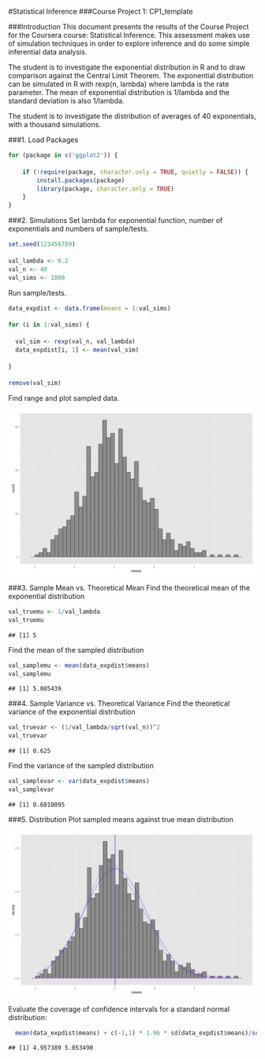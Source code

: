
#Statistical Inference
###Course Project 1: CP1_template


###Introduction
This document presents the results of the Course Project for the Coursera course: Statistical Inference. This assessment makes use of simulation techniques in order to explore inference and do some simple inferential data analysis.

The student is to investigate the exponential distribution in R and to draw comparison against the Central Limit Theorem. The exponential distribution can be simulated in R with rexp(n, lambda) where lambda is the rate parameter. The mean of exponential distribution is 1/lambda and the standard deviation is also 1/lambda.

The student is to investigate the distribution of averages of 40 exponentials, with a thousand simulations.


###1. Load Packages

```r
for (package in c('ggplot2')) {
 
    if (!require(package, character.only = TRUE, quietly = FALSE)) {
        install.packages(package)
        library(package, character.only = TRUE)
    }
}
```


###2. Simulations
Set lambda for exponential function, number of exponentials and numbers of sample/tests.

```r
set.seed(123456789)

val_lambda <- 0.2
val_n <- 40
val_sims <- 1000
```

Run sample/tests.

```r
data_expdist <- data.frame(means = 1:val_sims)

for (i in 1:val_sims) {
 
  val_sim <- rexp(val_n, val_lambda)
  data_expdist[i, 1] <- mean(val_sim)
 
}

remove(val_sim)
```

Find range and plot sampled data.

![](figure/unnamed-chunk-4-1.png) 


###3. Sample Mean vs. Theoretical Mean
Find the theoretical mean of the exponential distribution

```r
val_truemu <- 1/val_lambda
val_truemu
```

```
## [1] 5
```

Find the mean of the sampled distribution

```r
val_samplemu <- mean(data_expdist$means)
val_samplemu
```

```
## [1] 5.005439
```


###4. Sample Variance vs. Theoretical Variance
Find the theoretical variance of the exponential distribution

```r
val_truevar <- (1/val_lambda/sqrt(val_n))^2
val_truevar
```

```
## [1] 0.625
```

Find the variance of the sampled distribution

```r
val_samplevar <- var(data_expdist$means)
val_samplevar
```

```
## [1] 0.6010095
```


###5. Distribution
Plot sampled means against true mean distribution

![](figure/unnamed-chunk-9-1.png) 

Evaluate the coverage of confidence intervals for a standard normal distribution:

```r
  mean(data_expdist$means) + c(-1,1) * 1.96 * sd(data_expdist$means)/sqrt(nrow(data_expdist))
```

```
## [1] 4.957389 5.053490
```

